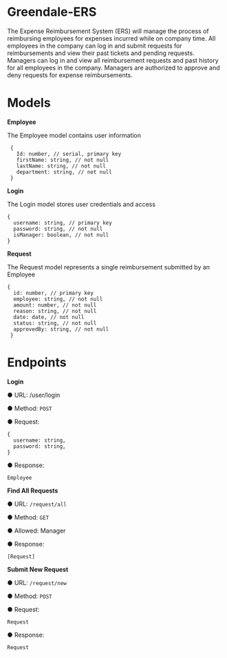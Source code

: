 # Greendale-ERS
The Expense Reimbursement System (ERS) will manage the process of reimbursing employees for expenses incurred while on company time.  All employees in the company can log in and submit requests for reimbursements and view their past tickets and pending requests. Managers can log in and view all reimbursement requests and past history for all employees in the company. Managers are authorized to approve and deny requests for expense reimbursements.

# Models

**Employee**

The Employee model contains user information

     {
       Id: number, // serial, primary key
       firstName: string, // not null
       lastName: string, // not null
       department: string, // not null
     }


**Login**

The Login model stores user credentials and access

    {
      username: string, // primary key
      password: string, // not null
      isManager: boolean, // not null
    }

**Request**

The Request model represents a single reimbursement submitted by an Employee

    {
      id: number, // primary key
      employee: string, // not null
      amount: number, // not null
      reason: string, // not null
      date: date, // not null
      status: string, // not null
      approvedBy: string, // not null
     }
 
# Endpoints
 
 **Login**
 
  ● URL: /user/login
  
  ● Method: `POST`
  
  ● Request: 
  
    {
      username: string,
      password: string,
    } 
   
   ● Response:
   
    Employee
  
 **Find All Requests**
 
  ● URL: `/request/all`
  
  ● Method: `GET`
  
  ● Allowed: Manager
  
  ● Response:
  
    [Request]
    
    
 **Submit New Request**
 
  ● URL: `/request/new`
  
  ● Method: `POST`
  
  ● Request:
  
    Request
    
  ● Response:
  
    Request
